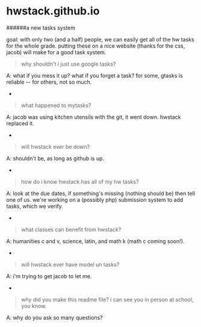 hwstack.github.io
=================

######a new tasks system


goal: with only two (and a half) people, we can easily get all of the hw tasks for the whole grade. putting these on a nice website (thanks for the css, jacob) will make for a good task system.

> why shouldn't i just use google tasks?

A: what if you mess it up? what if you forget a task? for some, gtasks is reliable -- for others, not so much.

-

> what happened to mytasks?

A: jacob was using kitchen utensils with the git, it went down. hwstack replaced it.

-

> will hwstack ever be down?

A: shouldn't be, as long as github is up.

-

> how do i know hwstack has all of my hw tasks?

A: look at the due dates, if something's missing (nothing should be) then tell one of us. we're working on a (possibly php) submission system to add tasks, which we verify.

-

> what classes can benefit from hwstack?

A: humanities c and v, science, latin, and math k (math c coming soon!).

-

> will hwstack ever have model un tasks?

A: i'm trying to get jacob to let me.

-

> why did you make this readme file? i can see you in person at school, you know.

A: why do you ask so many questions?
